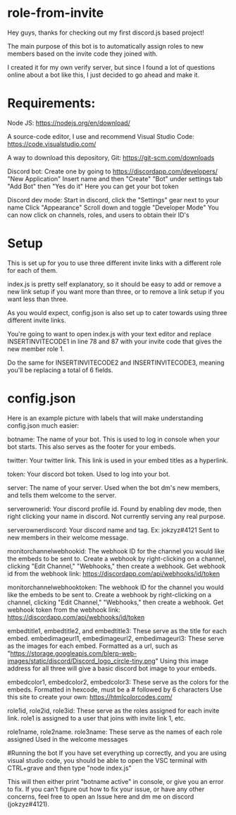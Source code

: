 # role-from-invite
Hey guys, thanks for checking out my first discord.js based project!

The main purpose of this bot is to automatically assign roles to new members based on the invite code they joined with.

I created it for my own verify server, but since I found a lot of questions online about a bot like this, I just decided to go ahead and make it.

# Requirements:

Node JS: https://nodejs.org/en/download/

A source-code editor, I use and recommend Visual Studio Code: https://code.visualstudio.com/

A way to download this depository, Git: https://git-scm.com/downloads

Discord bot:
Create one by going to https://discordapp.com/developers/
"New Application"
Insert name and then "Create"
"Bot" under settings tab
"Add Bot" then "Yes do it"
Here you can get your bot token
	
Discord dev mode:
Start in discord, click the "Settings" gear next to your name
Click "Appearance"
Scroll down and toggle "Developer Mode"
You can now click on channels, roles, and users to obtain their ID's

# Setup

This is set up for you to use three different invite links with a different role for each of them. 

index.js is pretty self explanatory, so it should be easy to add or remove a new link setup if you want more than three, or to remove a link setup if you want less than three.

As you would expect, config.json is also set up to cater towards using three different invite links. 

You're going to want to open index.js with your text editor and replace INSERTINVITECODE1 in line 78 and 87 with your invite code that gives the new member role 1.

Do the same for INSERTINVITECODE2 and INSERTINVITECODE3, meaning you'll be replacing a total of 6 fields.

# config.json

Here is an example picture with labels that will make understanding config.json much easier:

botname:
The name of your bot. 
This is used to log in console when your bot starts.
This also serves as the footer for your embeds.

twitter:
Your twitter link.
This link is used in your embed titles as a hyperlink.

token:
Your discord bot token.
Used to log into your bot.
	
server:
The name of your server.
Used when the bot dm's new members, and tells them welcome to the server.
	
serverownerid:
Your discord profile id.
Found by enabling dev mode, then right clicking your name in discord.
Not currently serving any real purpose.
	
serverownerdiscord:
Your discord name and tag.
Ex: jokzyz#4121
Sent to new members in their welcome message.
	
monitorchannelwebhookid:
The webhook ID for the channel you would like the embeds to be sent to.
Create a webhook by right-clicking on a channel, clicking "Edit Channel," "Webhooks," then create a webhook.
Get webhook id from the webhook link: https://discordapp.com/api/webhooks/id/token
	
monitorchannelwebhooktoken:
The webhook ID for the channel you would like the embeds to be sent to.
Create a webhook by right-clicking on a channel, clicking "Edit Channel," "Webhooks," then create a webhook.
Get webhook token from the webhook link: https://discordapp.com/api/webhooks/id/token
	
embedtitle1, embedtitle2, and embedtitle3:
These serve as the title for each embed.
embedimageurl1, embedimageurl2, embedimageurl3:
These serve as the images for each embed.
Formatted as a url, such as "https://storage.googleapis.com/blerp-web-images/static/discord/Discord_logo_circle-tiny.png"
Using this image address for all three will give a basic discord bot image to your embeds.
	
embedcolor1, embedcolor2, embedcolor3:
These serve as the colors for the embeds.
Formatted in hexcode, must be a # followed by 6 characters
Use this site to create your own: https://htmlcolorcodes.com/

role1id, role2id, role3id:
These serve as the roles assigned for each invite link.
role1 is assigned to a user that joins with invite link 1, etc.

role1name, role2name. role3name:
These serve as the names of each role assigned
Used in the welcome messages
	
#Running the bot
If you have set everything up correctly, and you are using visual studio code, you should be able to open the VSC terminal with CTRL+grave and then type "node index.js"

This will then either print "botname active" in console, or give you an error to fix. If you can't figure out how to fix your issue, or have any other concerns, feel free to open an Issue here and dm me on discord (jokzyz#4121). 
